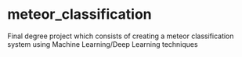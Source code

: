 # meteor_classification
Final degree project which consists of creating a meteor classification system using Machine Learning/Deep Learning techniques
